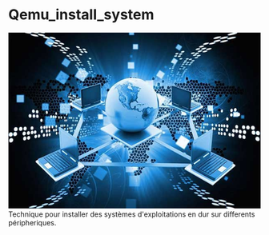 # Qemu_install_system

![Image qemu](qemu.jpg)
Technique pour installer des systèmes d'exploitations en dur sur differents péripheriques.
